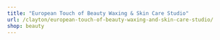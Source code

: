 ```yaml
---
title: "European Touch of Beauty Waxing & Skin Care Studio"
url: /clayton/european-touch-of-beauty-waxing-and-skin-care-studio/
shop: beauty
---
```


